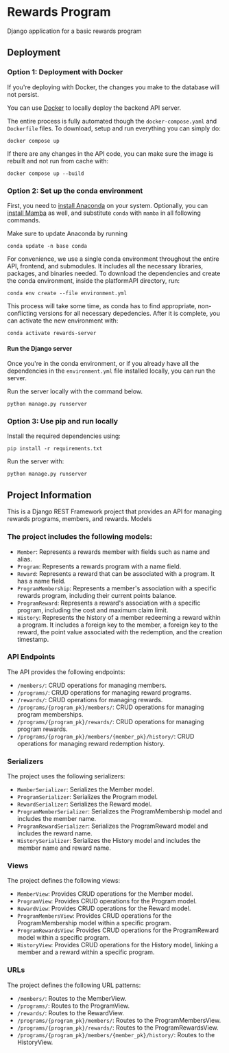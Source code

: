# Rewards Program
Django application for a basic rewards program

## Deployment

### Option 1: Deployment with Docker

If you're deploying with Docker, the changes you make to the database will not persist.

You can use [Docker](https://docs.docker.com/get-docker/) to locally deploy the backend API server.

The entire process is fully automated though the `docker-compose.yaml` and `Dockerfile` files. To download, setup and run everything you can simply do:
```
docker compose up
```

If there are any changes in the API code, you can make sure the image is rebuilt and not run from cache with:
```
docker compose up --build
```

### Option 2: Set up the conda environment

First, you need to [install Anaconda](https://docs.anaconda.com/anaconda/install/index.html) on your system. Optionally, you can [install Mamba](https://github.com/mamba-org/mamba) as well, and substitute `conda` with `mamba` in all following commands.

Make sure to update Anaconda by running
```
conda update -n base conda
```
For convenience, we use a single conda environment throughout the entire API, frontend, and submodules. It includes all the necessary libraries, packages, and binaries needed. To download the dependencies and create the conda environment, inside the platformAPI directory, run:
```
conda env create --file environment.yml
```
This process will take some time, as conda has to find appropriate, non-conflicting versions for all necessary depedencies. After it is complete, you can activate the new environment with:
```
conda activate rewards-server
```

#### Run the Django server

Once you're in the conda environment, or if you already have all the dependencies in the `environment.yml` file installed locally, you can run the server.

Run the server locally with the command below.
```
python manage.py runserver
```

### Option 3: Use pip and run locally

Install the required dependencies using:
```
pip install -r requirements.txt
```

Run the server with:
```
python manage.py runserver
```


## Project Information
This is a Django REST Framework project that provides an API for managing rewards programs, members, and rewards.
Models

### The project includes the following models:

- `Member`: Represents a rewards member with fields such as name and alias.
- `Program`: Represents a rewards program with a name field.
- `Reward`: Represents a reward that can be associated with a program. It has a name field.
- `ProgramMembership`: Represents a member's association with a specific rewards program, including their current points balance.
- `ProgramReward`: Represents a reward's association with a specific program, including the cost and maximum claim limit.
- `History`: Represents the history of a member redeeming a reward within a program. It includes a foreign key to the member, a foreign key to the reward, the point value associated with the redemption, and the creation timestamp.

### API Endpoints

The API provides the following endpoints:

- `/members/`: CRUD operations for managing members.
- `/programs/`: CRUD operations for managing reward programs.
- `/rewards/`: CRUD operations for managing rewards.
- `/programs/{program_pk}/members/`: CRUD operations for managing program memberships.
- `/programs/{program_pk}/rewards/`: CRUD operations for managing program rewards.
- `/programs/{program_pk}/members/{member_pk}/history/`: CRUD operations for managing reward redemption history.

### Serializers

The project uses the following serializers:

- `MemberSerializer`: Serializes the Member model.
- `ProgramSerializer`: Serializes the Program model.
- `RewardSerializer`: Serializes the Reward model.
- `ProgramMemberSerializer`: Serializes the ProgramMembership model and includes the member name.
- `ProgramRewardSerializer`: Serializes the ProgramReward model and includes the reward name.
- `HistorySerializer`: Serializes the History model and includes the member name and reward name.

### Views

The project defines the following views:

- `MemberView`: Provides CRUD operations for the Member model.
- `ProgramView`: Provides CRUD operations for the Program model.
- `RewardView`: Provides CRUD operations for the Reward model.
- `ProgramMembersView`: Provides CRUD operations for the ProgramMembership model within a specific program.
- `ProgramRewardsView`: Provides CRUD operations for the ProgramReward model within a specific program.
- `HistoryView`: Provides CRUD operations for the History model, linking a member and a reward within a specific program.

### URLs

The project defines the following URL patterns:

- `/members/`: Routes to the MemberView.
- `/programs/`: Routes to the ProgramView.
- `/rewards/`: Routes to the RewardView.
- `/programs/{program_pk}/members/`: Routes to the ProgramMembersView.
- `/programs/{program_pk}/rewards/`: Routes to the ProgramRewardsView.
- `/programs/{program_pk}/members/{member_pk}/history/`: Routes to the HistoryView.
